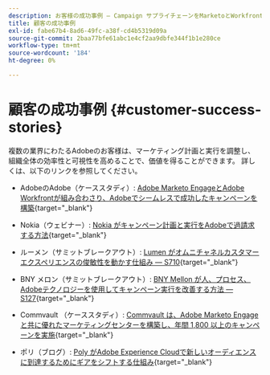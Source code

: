 ```yaml
---
description: お客様の成功事例 — Campaign サプライチェーンをMarketoとWorkfrontで最適化する
title: 顧客の成功事例
exl-id: fabe67b4-8ad6-49fc-a38f-cd4b5319d09a
source-git-commit: 2baa77bfe61abc1e4cf2aa9dbfe344f1b1e280ce
workflow-type: tm+mt
source-wordcount: '184'
ht-degree: 0%

---
```


# 顧客の成功事例 {#customer-success-stories}

複数の業界にわたるAdobeのお客様は、マーケティング計画と実行を調整し、組織全体の効率性と可視性を高めることで、価値を得ることができます。 詳しくは、以下のリンクを参照してください。

* AdobeのAdobe（ケーススタディ）: [Adobe Marketo EngageとAdobe Workfrontが組み合わさり、Adobeでシームレスで成功したキャンペーンを構築](https://business.adobe.com/customer-success-stories/adobe-campaign-orchestration-case-study){target=&quot;_blank&quot;}

* Nokia（ウェビナー）: [Nokia がキャンペーン計画と実行をAdobeで過請求する方法](https://engage.adobe.com/MarWF22Q4WBR-Registration.html){target=&quot;_blank&quot;}

* ルーメン（サミットブレークアウト）: [Lumen がオムニチャネルカスタマーエクスペリエンスの俊敏性を動かす仕組み — S710](https://business.adobe.com/summit/2022/sessions/how-lumen-drives-agility-for-omnichannel-customer-s710.html){target=&quot;_blank&quot;}

* BNY メロン（サミットブレークアウト）: [BNY Mellon が人、プロセス、Adobeテクノロジーを使用してキャンペーン実行を改善する方法 — S127](https://business.adobe.com/events/experience-makers-live/2022/sessions/how-bny-mellon-improved-campaign-execution-with-pe-s127.html){target=&quot;_blank&quot;}

* Commvault （ケーススタディ）: [Commvault は、Adobe Marketo Engageと共に優れたマーケティングセンターを構築し、年間 1,800 以上のキャンペーンを実施](https://business.adobe.com/customer-success-stories/commvault-case-study){target=&quot;_blank&quot;}

* ポリ（ブログ）: [Poly がAdobe Experience Cloudで新しいオーディエンスに到達するためにギアをシフトする仕組み](https://business.adobe.com/blog/basics/how-poly-shifted-gears-reach-new-audiences-adobe-experience-cloud){target=&quot;_blank&quot;}
